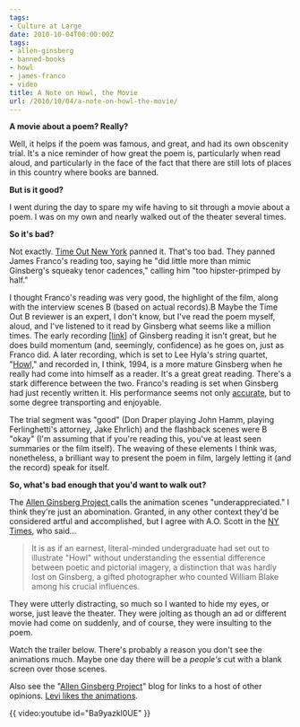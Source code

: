 ```yaml
---
tags:
- Culture at Large
date: 2010-10-04T00:00:00Z
tags:
- allen-ginsberg
- banned-books
- howl
- james-franco
- video
title: A Note on Howl, the Movie
url: /2010/10/04/a-note-on-howl-the-movie/
---
```


**A movie about a poem? Really?**

Well, it helps if the poem was famous, and great, and had its own obscenity trial. It's a nice reminder of how great the poem is, particularly when read aloud, and particularly in the face of the fact that there are still lots of places in this country where books are banned.

**But is it good?**

I went during the day to spare my wife having to sit through a movie about a poem. I was on my own and nearly walked out of the theater several times.

**So it's bad?**

Not exactly. [Time Out New York](http://newyork.timeout.com/articles/film/89268/howl-film-review) panned it. That's too bad. They panned James Franco's reading too, saying he "did little more than mimic Ginsberg's squeaky tenor cadences," calling him "too hipster-primped by half."

I thought Franco's reading was very good, the highlight of the film, along with the interview scenes B (based on actual records).B Maybe the Time Out B reviewer is an expert, I don't know, but I've read the poem myself, aloud, and I've listened to it read by Ginsberg what seems like a million times. The early recording [<a href="http://media.sas.upenn.edu/pennsound/authors/Ginsberg/SFSU-1956/Ginsberg-Allen_04_Howl_SFSU_10-25-56.mp3">link</a>] of Ginsberg reading it isn't great, but he does build momentum (and, seemingly, confidence) as he goes on, just as Franco did. A later recording, which is set to Lee Hyla's string quartet, "<a href="http://www.amazon.com/exec/obidos/tg/detail/-/B000005J3N/qid=1077325102/sr=1-13/ref=sr_1_13/102-6487001-3036120?v=glance&amp;s=classical">Howl,</a>" and recorded in, I think, 1994, is a more mature Ginsberg when he really had come into himself as a reader. It's a great great reading. There's a stark difference between the two. Franco's reading is set when Ginsberg had just recently written it. His performance seems not only <a href="http://latimesblogs.latimes.com/jacketcopy/2010/09/james-franco-howl-aurally.html">accurate</a>, but to some degree transporting and enjoyable.

The trial segment was "good" (Don Draper playing John Hamm, playing Ferlinghetti's attorney, Jake Ehrlich) and the flashback scenes were B "okay" (I'm assuming that if you're reading this, you've at least seen summaries or the film itself). The weaving of these elements I think was, nonetheless, a brilliant way to present the poem in film, largely letting it (and the record) speak for itself.

<strong>So, what's bad enough that you'd want to walk out?</strong>

The <a href="http://ginsbergblog.blogspot.com/">Allen Ginsberg Project </a>calls the animation scenes "underappreciated." I think they're just an abomination. Granted, in any other context they'd be considered artful and accomplished, but I agree with A.O. Scott in the <a href="http://movies.nytimes.com/2010/09/24/movies/24howl.html?pagewanted=all">NY Times</a>, who said...

> It is as if an earnest, literal-minded undergraduate had set out to illustrate "Howl" without understanding the essential difference between poetic and pictorial imagery, a distinction that was hardly lost on Ginsberg, a gifted photographer who counted William Blake among his crucial influences.

They were utterly distracting, so much so I wanted to hide my eyes, or worse, just leave the theater. They were jolting as though an ad or different movie had come on suddenly, and of course, they were insulting to the poem.

Watch the trailer below. There's probably a reason you don't see the animations much. Maybe one day there will be a <em>people's</em> cut with a blank screen over those scenes.

Also see the "<a href="http://ginsbergblog.blogspot.com/">Allen Ginsberg Project</a>" blog for links to a host of other opinions. <a href="http://www.litkicks.com/HowlTheMovie">Levi likes the animations</a>.


{{ video:youtube id="Ba9yazkl0UE" }}
